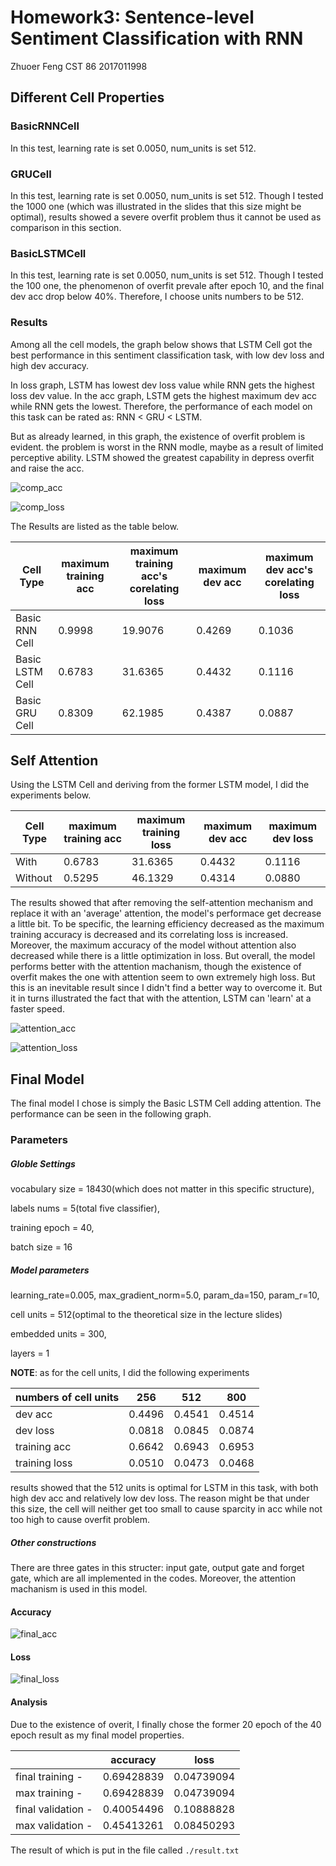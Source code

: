 # Homework3: Sentence-level Sentiment Classification with RNN

Zhuoer Feng 	CST 86 	2017011998

## Different Cell Properties

### BasicRNNCell

In this test, learning rate is set 0.0050, num_units is set 512. 

### GRUCell

In this test, learning rate is set 0.0050, num_units is set 512. Though I tested the 1000 one (which was illustrated in the slides that this size might be optimal), results showed a severe overfit problem thus it cannot be used as comparison in this section.

### BasicLSTMCell

In this test, learning rate is set 0.0050, num_units is set 512. Though I tested the 100 one, the phenomenon of overfit prevale after epoch 10, and the final dev acc drop below 40%. Therefore, I choose units numbers to be 512.

### Results

Among all the cell models, the graph below shows that LSTM Cell got the best performance in this sentiment classification task, with low dev loss and high dev accuracy.

In loss graph, LSTM has lowest dev loss value while RNN gets the highest loss dev value. In the acc graph, LSTM gets the highest maximum dev acc while RNN gets the lowest. Therefore, the performance of each model on this task can be rated as: RNN < GRU < LSTM.

But as already learned, in this graph, the existence of overfit problem is evident. the problem is worst in the RNN modle, maybe as a result of limited perceptive ability. LSTM showed the greatest capability in depress overfit and raise the acc. 

![comp_acc](/Users/chenwei/Desktop/2020-autumn-slides/8-ANN/HW3/pics/comp_acc.png)

![comp_loss](/Users/chenwei/Desktop/2020-autumn-slides/8-ANN/HW3/pics/comp_loss.png)

The Results are listed as the table below.

| Cell Type       | maximum training acc | maximum training acc's corelating loss | maximum dev acc | maximum dev acc's corelating loss |
| --------------- | -------------------- | -------------------------------------- | --------------- | --------------------------------- |
| Basic RNN Cell  | 0.9998               | 19.9076                                | 0.4269          | 0.1036                            |
| Basic LSTM Cell | 0.6783               | 31.6365                                | 0.4432          | 0.1116                            |
| Basic GRU Cell  | 0.8309               | 62.1985                                | 0.4387          | 0.0887                            |

## Self Attention

Using the LSTM Cell and deriving from the former LSTM model, I did the experiments below.

| Cell Type | maximum training acc | maximum training loss | maximum dev acc | maximum dev loss |
| --------- | -------------------- | --------------------- | --------------- | ---------------- |
| With      | 0.6783               | 31.6365               | 0.4432          | 0.1116           |
| Without   | 0.5295               | 46.1329               | 0.4314          | 0.0880           |

The results showed that after removing the self-attention mechanism and replace it with an 'average' attention, the model's performace get decrease a little bit. To be specific, the learning efficiency decreased as the maximum training accuracy is decreased and its correlating loss is increased. Moreover, the maximum accuracy of the model without attention also decreased while there is a little optimization in loss. But overall, the model performs better with the attention machanism, though the existence of overfit makes the one with attention seem to own extremely high loss. But this is an inevitable result since I didn't find a better way to overcome it. But it in turns illustrated the fact that with the attention, LSTM can 'learn' at a faster speed. 

![attention_acc](/Users/chenwei/Desktop/2020-autumn-slides/8-ANN/HW3/pics/attention_acc.png)

![attention_loss](/Users/chenwei/Desktop/2020-autumn-slides/8-ANN/HW3/pics/attention_loss.png)



## Final Model 

The final model I chose is simply the Basic LSTM Cell adding attention. The performance can be seen in the following graph.

### Parameters

##### Globle Settings

vocabulary size = 18430(which does not matter in this specific structure), 

labels nums = 5(total five classifier), 

training epoch = 40, 

batch size = 16

##### Model parameters

learning_rate=0.005, max_gradient_norm=5.0, param_da=150, param_r=10,

cell units = 512(optimal to the theoretical size in the lecture slides)

embedded units = 300,

layers = 1

**NOTE**: as for the cell units, I did the following experiments

| numbers of cell units | 256    | 512    | 800    |
| --------------------- | ------ | ------ | ------ |
| dev acc               | 0.4496 | 0.4541 | 0.4514 |
| dev loss              | 0.0818 | 0.0845 | 0.0874 |
| training acc          | 0.6642 | 0.6943 | 0.6953 |
| training loss         | 0.0510 | 0.0473 | 0.0468 |

results showed that the 512 units is optimal for LSTM in this task, with both high dev acc and relatively low dev loss. The reason might be that under this size, the cell will neither get too small to cause sparcity in acc while not too high to cause overfit problem.

##### Other constructions

There are three gates in this structer: input gate, output gate and forget gate, which are all implemented in the codes. Moreover, the attention machanism is used in this model.

#### Accuracy 

![final_acc](/Users/chenwei/Desktop/2020-autumn-slides/8-ANN/HW3/pics/final_acc.png)



#### Loss

![final_loss](/Users/chenwei/Desktop/2020-autumn-slides/8-ANN/HW3/pics/final_loss.png)

#### Analysis

Due to the existence of overit, I finally chose the former 20 epoch of the 40 epoch result as my final model properties.

|                    | accuracy   | loss       |
| ------------------ | ---------- | ---------- |
| final training -   | 0.69428839 | 0.04739094 |
| max training -     | 0.69428839 | 0.04739094 |
| final validation - | 0.40054496 | 0.10888828 |
| max validation -   | 0.45413261 | 0.08450293 |

The result of which is put in the file called `./result.txt`














